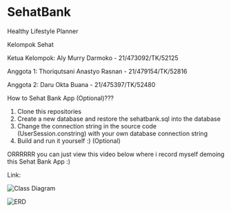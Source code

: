 # SehatBank
Healthy Lifestyle Planner

Kelompok Sehat

Ketua Kelompok: Aly Murry Darmoko - 21/473092/TK/52125

Anggota 1: Thoriqutsani Anastyo Rasnan - 21/479154/TK/52816

Anggota 2: Daru Okta Buana - 21/475397/TK/52480

How to Sehat Bank App (Optional)???
1. Clone this repositories
2. Create a new database and restore the sehatbank.sql into the database
3. Change the connection string in the source code (UserSession.constring) with your own database connection string 
4. Build and run it yourself :) (Optional)

ORRRRRR you can just view this video below where i record myself demoing this Sehat Bank App :)

Link: 

![Class Diagram](https://i.imgur.com/ZK8faos.jpg)

![ERD](https://i.imgur.com/QMqUiSE.png)
